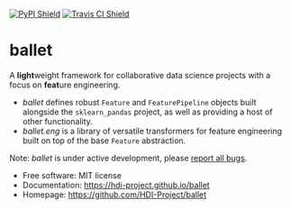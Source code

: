 [![PyPI Shield](https://img.shields.io/pypi/v/ballet.svg)](https://pypi.python.org/pypi/ballet)
[![Travis CI Shield](https://travis-ci.org/HDI-Project/ballet.svg?branch=master)](https://travis-ci.org/HDI-Project/ballet)

# ballet

A **light**weight framework for collaborative data science projects with a focus on **feat**ure engineering.

- *ballet* defines robust `Feature` and `FeaturePipeline` objects built
alongside the `sklearn_pandas` project, as well as providing a host of other functionality.
- *ballet.eng* is a library of versatile transformers for feature engineering built
on top of the base `Feature` abstraction.

Note: *ballet* is under active development, please [report all
bugs](https://hdi-project.github.io/ballet/contributing.html#report-bugs).

- Free software: MIT license
- Documentation: https://hdi-project.github.io/ballet
- Homepage: https://github.com/HDI-Project/ballet

